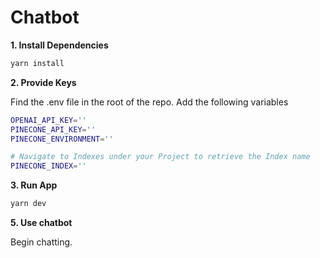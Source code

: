 # Chatbot

**1. Install Dependencies**

```bash
yarn install
```

**2. Provide Keys**

Find the .env file in the root of the repo. Add the following variables

```bash
OPENAI_API_KEY=''
PINECONE_API_KEY=''
PINECONE_ENVIRONMENT=''

# Navigate to Indexes under your Project to retrieve the Index name
PINECONE_INDEX=''
```

**3. Run App**

```bash
yarn dev
```

**5. Use chatbot**

Begin chatting.
